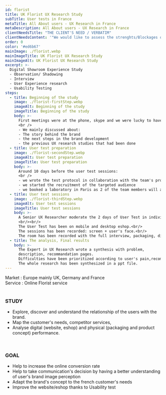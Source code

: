 ```yaml
---
id: florist
title: UK Florist UX Research Study
subTitle: User tests in France
metaTitle: All About users - UX Research in France
metaDescription: All About users - UX Research in France
clientNeedsTitle: "THE CLIENT'S NEED / VERBATIM"
clientNeedsContent: '"We would like to assess the strenghts/Blockages of our site in terms of UX (but also more generally in terms of product feeling, checkout flow..."'
order: 0
color: '#ed6b67'
mainImage: ./florist.webp
mainImageTitle: UK Florist UX Research Study
mainImageAlt: UK Florist UX Research Study
excerpt: >-
  Digital Showroom Experience Study
  - Observation/ Shadowing
  - Interview
  - User Experience research
  - Usability Testing
steps: 
  - title: Beginning of the study
    image: ./florist-firstStep.webp 
    imageAlt: Beginning of the study
    imageTitle: Beginning of the study
    body: >-
      First meetings were at the phone, skype and we were lucky to have the opportunity to met in Paris.
      <br />
      - We mainly discussed about: 
      - The story behind the brand
      - the next steps in the brand development
      - the previous UX research studies that had been done
  - title: User test preparation 
    image: ./florist-secondStep.webp 
    imageAlt: User test preparation 
    imageTitle: User test preparation 
    body: >-
      Around 10 days before the user test sessions: 
      <br />
      - we wrote the test protocol in collaboration with the team's project 
      - we started the recruitment of the targeted audience
      - we booked a laboratory in Paris as 2 of the team members will assist at the sessions
  - title: User test sessions
    image: ./florist-thirdStep.webp 
    imageAlt: User test sessions
    imageTitle: User test sessions 
    body: >-
      A Senior UX Researcher moderate the 2 days of User Test in individual sessions.
      <br/><br/>
      The User Test has been on mobile and desktop eshop.<br/>
      The sessions has been recorded: screen + user's face.<br/>  
      The room has been recorded with the full interview, packaging, discovery of the product sessions.<br/>
  - title: The analysis, Final results 
    body: >-
      The Expert in UX Research wrote a synthesis with problem,
      description, recommandation pages. 
      Difficulties have been prioritized according to user's pain,recommandations have been given through quick-wins as much as possible, best practices has been highlighted. 
      The whole research has been synthesized in a ppt file.
---
```


Market : Europe mainly UK, Germany and France  
Service : Online Florist service
<br />
<br />
### STUDY
- Explore, discover and understand the relationship of the users with the brand. 
- Map the customer's needs, competitor services,
- Analyse digital (website, eshop) and physical (packaging and product concept) performance. 

<br />

### GOAL
- Help to increase the online conversion rate 
- Help to take communication's decision by having a better understanding of user's brand image perception 
- Adapt the brand's concept to the french customer's needs
- Improve the website/eshop thanks to Usability test